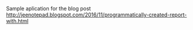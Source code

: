 Sample aplication for the blog post http://jeenotepad.blogspot.com/2016/11/programmatically-created-report-with.html
